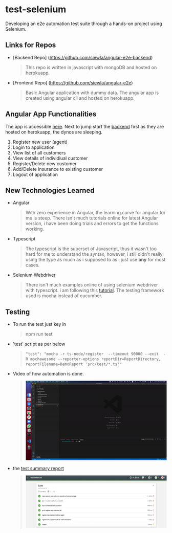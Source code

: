 # test-selenium

Developing an e2e automation test suite through a hands-on project using Selenium.

## Links for Repos

- [Backend Repo] (https://github.com/siewla/angular-e2e-backend)
  > This repo is written in javascript with mongoDB and hosted on herokuapp.
- [Frontend Repo] (https://github.com/siewla/angular-e2e)
  > Basic Angular application with dummy data.
  > The angular app is created using angular cli and hosted on herokuapp.

## Angular App Functionalities

The app is accessible [here](https://angular-e2e.herokuapp.com/login).
Next to jump start the [backend](https://angular-e2e-backend.herokuapp.com/customers/all) first as they are hosted on herokuapp, the dynos are sleeping.

1. Register new user (agent)
2. Login to application
3. View list of all customers
4. View details of individiual customer
5. Register/Delete new customer
6. Add/Delete insurance to existing customer
7. Logout of application

## New Technologies Learned

- Angular
  > With zero experience in Angular, the learning curve for angular for me is steep. There isn't much tutorials online for latest Angular version, i have been doing trials and errors to get the functions working.
- Typescript
  > The typescript is the superset of Javascript, thus it wasn't too hard for me to understand the syntax, however, i still didn't really using the type as much as i supposed to as i just use **any** for most cases.
- Selenium Webdriver
  > There isn't much examples online of using selenium webdriver with typescript. i am following this [tutorial](https://newtechhubs.com/typescript-selenium-automation-tutorials-mocha/). The testing framework used is mocha instead of cucumber.

## Testing

- To run the test just key in
  > npm run test
- 'test' script as per below
  >     "test": "mocha -r ts-node/register  --timeout 90000 --exit  -R mochawesome --reporter-options reportDir=ReportDirectory, reportFilename=DemoReport 'src/test/*.ts'"
- Video of how automation is done.
  > ![Testing](test.gif)
- the [test summary report](https://siewla.github.io/test-selenium/ReportDirectory/mochawesome.html)
  > ![Testing](test.png)
